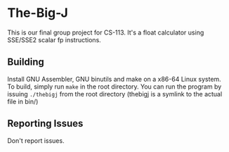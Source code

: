# The-Big-J
This is our final group project for CS-113.
It's a float calculator using SSE/SSE2 scalar fp instructions.

## Building
Install GNU Assembler, GNU binutils and make on a x86-64 Linux system.
To build, simply run `make` in the root directory.
You can run the program by issuing `./thebigj` from the root directory (thebigj is a symlink to the actual file in bin/)

## Reporting Issues
Don't report issues.

